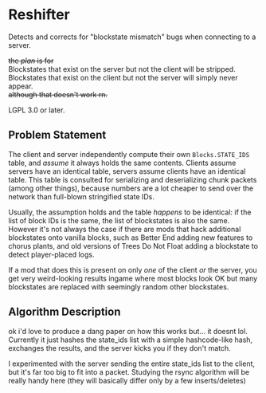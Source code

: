 Reshifter
=========

Detects and corrects for "blockstate mismatch" bugs when connecting to a server.

~~the *plan* is for~~  
Blockstates that exist on the server but not the client will be stripped.  
Blockstates that exist on the client but not the server will simply never appear.  
~~although that doesn't work rn.~~

LGPL 3.0 or later.

## Problem Statement

The client and server independently compute their own `Blocks.STATE_IDS` table, and *assume* it always holds the same contents. Clients assume servers have an identical table, servers assume clients have an identical table. This table is consulted for serializing and deserializing chunk packets (among other things), because numbers are a lot cheaper to send over the network than full-blown stringified state IDs.

Usually, the assumption holds and the table *happens* to be identical: if the list of block IDs is the same, the list of blockstates is also the same. However it's not always the case if there are mods that hack additional blockstates onto vanilla blocks, such as Better End adding new features to chorus plants, and old versions of Trees Do Not Float adding a blockstate to detect player-placed logs.

If a mod that does this is present on only *one* of the client *or* the server, you get very weird-looking results ingame where most blocks look OK but many blockstates are replaced with seemingly random other blockstates.

## Algorithm Description

ok i'd love to produce a dang paper on how this works but... it doesnt lol. Currently it just hashes the state_ids list with a simple hashcode-like hash, exchanges the results, and the server kicks you if they don't match.

I experimented with the server sending the entire state_ids list to the client, but it's far too big to fit into a packet. Studying the rsync algorithm will be really handy here (they will basically differ only by a few inserts/deletes)